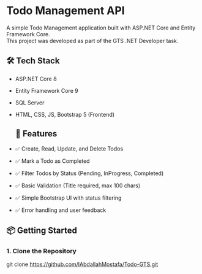 # Todo Management API

A simple Todo Management application built with ASP.NET Core and Entity Framework Core.  
This project was developed as part of the GTS .NET Developer task.

## 🛠 Tech Stack

- ASP.NET Core 8
- Entity Framework Core 9
- SQL Server 
- HTML, CSS, JS, Bootstrap 5 (Frontend)


  ## 🚀 Features

- ✅ Create, Read, Update, and Delete Todos
- ✅ Mark a Todo as Completed
- ✅ Filter Todos by Status (Pending, InProgress, Completed)
- ✅ Basic Validation (Title required, max 100 chars)
- ✅ Simple Bootstrap UI with status filtering
- ✅ Error handling and user feedback

## 📦 Getting Started

### 1. Clone the Repository
git clone https://github.com/IAbdallahMostafa/Todo-GTS.git

